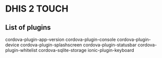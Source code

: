 # DHIS 2 TOUCH 

## List of plugins
cordova-plugin-app-version 
cordova-plugin-console 
cordova-plugin-device 
cordova-plugin-splashscreen 
cordova-plugin-statusbar 
cordova-plugin-whitelist 
cordova-sqlite-storage 
ionic-plugin-keyboard 



